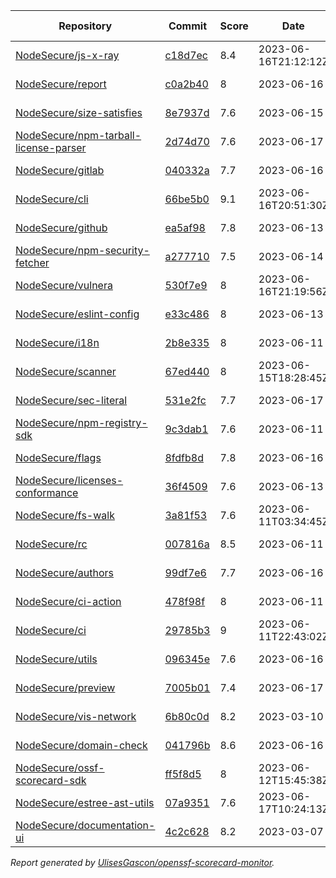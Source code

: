 <!-- OPENSSF-SCORECARD-MONITOR:START -->

| Repository | Commit | Score | Date | Difference | Report Link | StepSecurity Link |
| -- | -- | -- | -- | -- | -- | -- |
| [NodeSecure/js-x-ray](https://github.com/NodeSecure/js-x-ray) | [c18d7ec](https://github.com/NodeSecure/js-x-ray/commit/c18d7ec357dbe82ba275eeaa727dac4ce9b149fe) | 8.4 | 2023-06-16T21:12:12Z | 0.5 | [Full Report](https://deps.dev/project/github/nodesecure%2Fjs-x-ray) | [Fix it](http://app.stepsecurity.io/securerepo?repo=NodeSecure/js-x-ray) |
| [NodeSecure/report](https://github.com/NodeSecure/report) | [c0a2b40](https://github.com/NodeSecure/report/commit/c0a2b409faef377217bc7c8fe361f91284818e1b) | 8 | 2023-06-16 | -0.3 | [Full Report](https://deps.dev/project/github/nodesecure%2Freport) | [Fix it](http://app.stepsecurity.io/securerepo?repo=NodeSecure/report) |
| [NodeSecure/size-satisfies](https://github.com/NodeSecure/size-satisfies) | [8e7937d](https://github.com/NodeSecure/size-satisfies/commit/8e7937d023f49b6b9816835646af9b0e4f6b25c2) | 7.6 | 2023-06-15 | 0 | [Full Report](https://deps.dev/project/github/nodesecure%2Fsize-satisfies) | [Fix it](http://app.stepsecurity.io/securerepo?repo=NodeSecure/size-satisfies) |
| [NodeSecure/npm-tarball-license-parser](https://github.com/NodeSecure/npm-tarball-license-parser) | [2d74d70](https://github.com/NodeSecure/npm-tarball-license-parser/commit/2d74d7074b10283b075e191232af27b3c79e4642) | 7.6 | 2023-06-17 | 0 | [Full Report](https://deps.dev/project/github/nodesecure%2Fnpm-tarball-license-parser) | [Fix it](http://app.stepsecurity.io/securerepo?repo=NodeSecure/npm-tarball-license-parser) |
| [NodeSecure/gitlab](https://github.com/NodeSecure/gitlab) | [040332a](https://github.com/NodeSecure/gitlab/commit/040332aae3779f487e304acf4d2a492bbdd27b7d) | 7.7 | 2023-06-16 | 0 | [Full Report](https://deps.dev/project/github/nodesecure%2Fgitlab) | [Fix it](http://app.stepsecurity.io/securerepo?repo=NodeSecure/gitlab) |
| [NodeSecure/cli](https://github.com/NodeSecure/cli) | [66be5b0](https://github.com/NodeSecure/cli/commit/66be5b070008171f8dc5f1e8bf12ab24a8dd38bf) | 9.1 | 2023-06-16T20:51:30Z | 0.6 | [Full Report](https://deps.dev/project/github/nodesecure%2Fcli) | [Fix it](http://app.stepsecurity.io/securerepo?repo=NodeSecure/cli) |
| [NodeSecure/github](https://github.com/NodeSecure/github) | [ea5af98](https://github.com/NodeSecure/github/commit/ea5af98c1f28819dc4c4fc6e8209fe06e421ba07) | 7.8 | 2023-06-13 | 0 | [Full Report](https://deps.dev/project/github/nodesecure%2Fgithub) | [Fix it](http://app.stepsecurity.io/securerepo?repo=NodeSecure/github) |
| [NodeSecure/npm-security-fetcher](https://github.com/NodeSecure/npm-security-fetcher) | [a277710](https://github.com/NodeSecure/npm-security-fetcher/commit/a277710ef0a4c43dcf41adf3b4aa90566280d32c) | 7.5 | 2023-06-14 | 0.2 | [Full Report](https://deps.dev/project/github/nodesecure%2Fnpm-security-fetcher) | [Fix it](http://app.stepsecurity.io/securerepo?repo=NodeSecure/npm-security-fetcher) |
| [NodeSecure/vulnera](https://github.com/NodeSecure/vulnera) | [530f7e9](https://github.com/NodeSecure/vulnera/commit/530f7e937f4f000132a0fc46349f3546f594ce67) | 8 | 2023-06-16T21:19:56Z | 0 | [Full Report](https://deps.dev/project/github/nodesecure%2Fvulnera) | [Fix it](http://app.stepsecurity.io/securerepo?repo=NodeSecure/vulnera) |
| [NodeSecure/eslint-config](https://github.com/NodeSecure/eslint-config) | [e33c486](https://github.com/NodeSecure/eslint-config/commit/e33c486fa8ab29fe9049dc813c30c860a6b6abc6) | 8 | 2023-06-13 | -0.1 | [Full Report](https://deps.dev/project/github/nodesecure%2Feslint-config) | [Fix it](http://app.stepsecurity.io/securerepo?repo=NodeSecure/eslint-config) |
| [NodeSecure/i18n](https://github.com/NodeSecure/i18n) | [2b8e335](https://github.com/NodeSecure/i18n/commit/2b8e33551c65f92030df7229613e613ae125f2ce) | 8 | 2023-06-11 | -0.2 | [Full Report](https://deps.dev/project/github/nodesecure%2Fi18n) | [Fix it](http://app.stepsecurity.io/securerepo?repo=NodeSecure/i18n) |
| [NodeSecure/scanner](https://github.com/NodeSecure/scanner) | [67ed440](https://github.com/NodeSecure/scanner/commit/67ed44085b1b1ae5b4f8644083c56edb3110ed89) | 8 | 2023-06-15T18:28:45Z | 0 | [Full Report](https://deps.dev/project/github/nodesecure%2Fscanner) | [Fix it](http://app.stepsecurity.io/securerepo?repo=NodeSecure/scanner) |
| [NodeSecure/sec-literal](https://github.com/NodeSecure/sec-literal) | [531e2fc](https://github.com/NodeSecure/sec-literal/commit/531e2fc13cf702dde7f593f7b690aa766bdcc0f7) | 7.7 | 2023-06-17 | -0.2 | [Full Report](https://deps.dev/project/github/nodesecure%2Fsec-literal) | [Fix it](http://app.stepsecurity.io/securerepo?repo=NodeSecure/sec-literal) |
| [NodeSecure/npm-registry-sdk](https://github.com/NodeSecure/npm-registry-sdk) | [9c3dab1](https://github.com/NodeSecure/npm-registry-sdk/commit/9c3dab1c21b030e9942aac38993c9a9cdd723aaf) | 7.6 | 2023-06-11 | 0 | [Full Report](https://deps.dev/project/github/nodesecure%2Fnpm-registry-sdk) | [Fix it](http://app.stepsecurity.io/securerepo?repo=NodeSecure/npm-registry-sdk) |
| [NodeSecure/flags](https://github.com/NodeSecure/flags) | [8fdfb8d](https://github.com/NodeSecure/flags/commit/8fdfb8d4ef3a6e784f9f159fdac9d538bb9a92ea) | 7.8 | 2023-06-16 | -0.3 | [Full Report](https://deps.dev/project/github/nodesecure%2Fflags) | [Fix it](http://app.stepsecurity.io/securerepo?repo=NodeSecure/flags) |
| [NodeSecure/licenses-conformance](https://github.com/NodeSecure/licenses-conformance) | [36f4509](https://github.com/NodeSecure/licenses-conformance/commit/36f45096580a77753891631307d4575e63abf259) | 7.6 | 2023-06-13 | 0 | [Full Report](https://deps.dev/project/github/nodesecure%2Flicenses-conformance) | [Fix it](http://app.stepsecurity.io/securerepo?repo=NodeSecure/licenses-conformance) |
| [NodeSecure/fs-walk](https://github.com/NodeSecure/fs-walk) | [3a81f53](https://github.com/NodeSecure/fs-walk/commit/3a81f533d201ca277d635b651732ff26de40823f) | 7.6 | 2023-06-11T03:34:45Z | 0 | [Full Report](https://deps.dev/project/github/nodesecure%2Ffs-walk) | [Fix it](http://app.stepsecurity.io/securerepo?repo=NodeSecure/fs-walk) |
| [NodeSecure/rc](https://github.com/NodeSecure/rc) | [007816a](https://github.com/NodeSecure/rc/commit/007816a9dbc40c8037d5165d39427231de1b825e) | 8.5 | 2023-06-11 | -0.2 | [Full Report](https://deps.dev/project/github/nodesecure%2Frc) | [Fix it](http://app.stepsecurity.io/securerepo?repo=NodeSecure/rc) |
| [NodeSecure/authors](https://github.com/NodeSecure/authors) | [99df7e6](https://github.com/NodeSecure/authors/commit/99df7e60fd7e765d872a16d326b79b981454f480) | 7.7 | 2023-06-16 | 0 | [Full Report](https://deps.dev/project/github/nodesecure%2Fauthors) | [Fix it](http://app.stepsecurity.io/securerepo?repo=NodeSecure/authors) |
| [NodeSecure/ci-action](https://github.com/NodeSecure/ci-action) | [478f98f](https://github.com/NodeSecure/ci-action/commit/478f98fb5bbcfdab6fce3cbc506ad7c366047c2b) | 8 | 2023-06-11 | 0 | [Full Report](https://deps.dev/project/github/nodesecure%2Fci-action) | [Fix it](http://app.stepsecurity.io/securerepo?repo=NodeSecure/ci-action) |
| [NodeSecure/ci](https://github.com/NodeSecure/ci) | [29785b3](https://github.com/NodeSecure/ci/commit/29785b344551a2147653f24ba0354a122f5a542b) | 9 | 2023-06-11T22:43:02Z | 0 | [Full Report](https://deps.dev/project/github/nodesecure%2Fci) | [Fix it](http://app.stepsecurity.io/securerepo?repo=NodeSecure/ci) |
| [NodeSecure/utils](https://github.com/NodeSecure/utils) | [096345e](https://github.com/NodeSecure/utils/commit/096345ecf2d23e2cc1640a851a9fbc13e40c8480) | 7.6 | 2023-06-16 | 0 | [Full Report](https://deps.dev/project/github/nodesecure%2Futils) | [Fix it](http://app.stepsecurity.io/securerepo?repo=NodeSecure/utils) |
| [NodeSecure/preview](https://github.com/NodeSecure/preview) | [7005b01](https://github.com/NodeSecure/preview/commit/7005b010f3e22310876e7d525430e3886756b267) | 7.4 | 2023-06-17 | 0 | [Full Report](https://deps.dev/project/github/nodesecure%2Fpreview) | [Fix it](http://app.stepsecurity.io/securerepo?repo=NodeSecure/preview) |
| [NodeSecure/vis-network](https://github.com/NodeSecure/vis-network) | [6b80c0d](https://github.com/NodeSecure/vis-network/commit/6b80c0db98cd2d08be6de39fb5c97298376a86c0) | 8.2 | 2023-03-10 | 0 | [Full Report](https://deps.dev/project/github/nodesecure%2Fvis-network) | [Fix it](http://app.stepsecurity.io/securerepo?repo=NodeSecure/vis-network) |
| [NodeSecure/domain-check](https://github.com/NodeSecure/domain-check) | [041796b](https://github.com/NodeSecure/domain-check/commit/041796b9c2ce462c7dd812d1fed0e8784cd6f9b2) | 8.6 | 2023-06-16 | -0.2 | [Full Report](https://deps.dev/project/github/nodesecure%2Fdomain-check) | [Fix it](http://app.stepsecurity.io/securerepo?repo=NodeSecure/domain-check) |
| [NodeSecure/ossf-scorecard-sdk](https://github.com/NodeSecure/ossf-scorecard-sdk) | [ff5f8d5](https://github.com/NodeSecure/ossf-scorecard-sdk/commit/ff5f8d5b5d698760c373aeff84fd0b99602dd9b3) | 8 | 2023-06-12T15:45:38Z | 0.1 | [Full Report](https://deps.dev/project/github/nodesecure%2Fossf-scorecard-sdk) | [Fix it](http://app.stepsecurity.io/securerepo?repo=NodeSecure/ossf-scorecard-sdk) |
| [NodeSecure/estree-ast-utils](https://github.com/NodeSecure/estree-ast-utils) | [07a9351](https://github.com/NodeSecure/estree-ast-utils/commit/07a9351f3f3bf350c446737452214769a0c56817) | 7.6 | 2023-06-17T10:24:13Z | 0.2 | [Full Report](https://deps.dev/project/github/nodesecure%2Festree-ast-utils) | [Fix it](http://app.stepsecurity.io/securerepo?repo=NodeSecure/estree-ast-utils) |
| [NodeSecure/documentation-ui](https://github.com/NodeSecure/documentation-ui) | [4c2c628](https://github.com/NodeSecure/documentation-ui/commit/4c2c62809956190a0cf9583442271546ee4f331c) | 8.2 | 2023-03-07 | 0 | [Full Report](https://deps.dev/project/github/nodesecure%2Fdocumentation-ui) | [Fix it](http://app.stepsecurity.io/securerepo?repo=NodeSecure/documentation-ui) |

_Report generated by [UlisesGascon/openssf-scorecard-monitor](https://github.com/UlisesGascon/openssf-scorecard-monitor)._
<!-- OPENSSF-SCORECARD-MONITOR:END -->